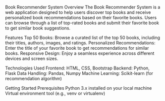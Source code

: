 Book Recommender System
Overview
The Book Recommender System is a web application designed to help users discover top books and receive personalized book recommendations based on their favorite books. Users can browse through a list of top-rated books and submit their favorite book to get similar book suggestions.

Features
Top 50 Books: Browse a curated list of the top 50 books, including their titles, authors, images, and ratings.
Personalized Recommendations: Enter the title of your favorite book to get recommendations for similar books.
Responsive Design: Enjoy a seamless experience across different devices and screen sizes.


Technologies Used
Frontend: HTML, CSS, Bootstrap
Backend: Python, Flask 
Data Handling: Pandas, Numpy
Machine Learning: Scikit-learn (for recommendation algorithm)


Getting Started
Prerequisites
Python 3.x installed on your local machine
Virtual environment tool (e.g., venv or virtualenv)
